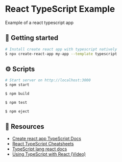 # React TypeScript Example

Example of a react typescript app

## 🏁 Getting started

```bash
# Install create react app with typescript natively
$ npx create-react-app my-app --template typescript
```

## ⚙️ Scripts

```bash
# Start server on http://localhost:3000
$ npm start

$ npm build

$ npm test

$ npm eject
```

## 📓 Resources

- [Create react app TypeScript Docs](https://create-react-app.dev/docs/adding-typescript/)
- [React TypeScript Cheatsheets](https://react-typescript-cheatsheet.netlify.app/)
- [TypeScript lang react docs](https://www.typescriptlang.org/docs/handbook/react-&-webpack.html)
- [Using TypeScript with React (Video)](https://www.youtube.com/watch?v=OkIDr8QSrLg)
